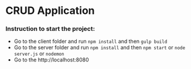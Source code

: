 # CRUD Application
### Instruction to start the project:

* Go to the client folder and run ```npm install``` and then ```gulp build```
* Go to the server folder and run ```npm install``` and then ```npm start``` or ```node server.js``` or ```nodemon```
* Go to the http://localhost:8080